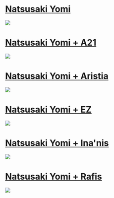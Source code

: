 # [Natsusaki Yomi](https://milinho.s-ul.eu/TTJjpnEj)
![](https://cdn.discordapp.com/attachments/716098643505184849/847292352196116501/unknown.png)

# [Natsusaki Yomi + A21](https://milinho.s-ul.eu/2gIaNgo2)
![](https://osu.ppy.sh/ss/16641844/a5c5)

# [Natsusaki Yomi + Aristia](https://milinho.s-ul.eu/ilatldej)
![](https://osu.ppy.sh/ss/16641851/d035)

# [Natsusaki Yomi + EZ](https://milinho.s-ul.eu/8r7YThF2)
![](https://cdn.discordapp.com/attachments/716098643505184849/847293413052907550/unknown.png)

# [Natsusaki Yomi + Ina'nis](https://milinho.s-ul.eu/s8XLxBWk)
![](https://osu.ppy.sh/ss/16641856/d769)

# [Natsusaki Yomi + Rafis](https://milinho.s-ul.eu/GokOeVtX)
![](https://cdn.discordapp.com/attachments/716098643505184849/847293663502925903/unknown.png)

